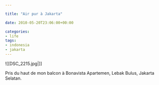 ```yaml
---

title: "Air pur à Jakarta"

date: 2010-05-20T23:06:00+00:00

categories: 
- life
tags:
- indonesia
- jakarta
---
```

![[DSC_2215.jpg|]]

Pris du haut de mon balcon à Bonavista Apartemen, Lebak Bulus, Jakarta Selatan.
